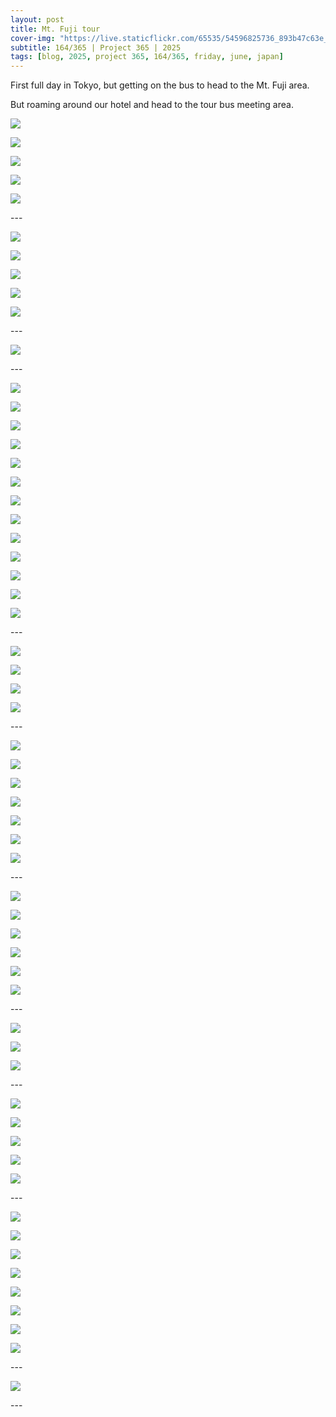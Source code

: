 ```yaml
---
layout: post
title: Mt. Fuji tour
cover-img: "https://live.staticflickr.com/65535/54596825736_893b47c63e_h.jpg"
subtitle: 164/365 | Project 365 | 2025
tags: [blog, 2025, project 365, 164/365, friday, june, japan]
---
```

<style>
  .intro-header.big-img {
    background-position:center; 
  }
</style>
First full day in Tokyo, but getting on the bus to head to the Mt. Fuji area.

But roaming around our hotel and head to the tour bus meeting area.
<p class="post-img-wrap">
  <img src="https://live.staticflickr.com/65535/54597127230_fc2fb64cb7_h.jpg">
</p>
<p class="post-img-wrap">
  <img src="https://live.staticflickr.com/65535/54597014729_dd0943d482_h.jpg">
</p>
<p class="post-img-wrap">
  <img src="https://live.staticflickr.com/65535/54597035733_3744ab2354_h.jpg">
</p>
<p class="post-img-wrap">
  <img src="https://live.staticflickr.com/65535/54597127915_942f586074_h.jpg">
</p>
<p class="post-img-wrap">
  <img src="https://live.staticflickr.com/65535/54595946587_ff055afe9b_h.jpg">
</p>
---
<p class="post-img-wrap">
  <img src="https://live.staticflickr.com/65535/54595946742_6196f14f52_h.jpg">
</p>
<p class="post-img-wrap">
  <img src="https://live.staticflickr.com/65535/54597015544_6f04d52146_h.jpg">
</p>
<p class="post-img-wrap">
  <img src="https://live.staticflickr.com/65535/54597015684_cc4866903c_h.jpg">
</p>
<p class="post-img-wrap">
  <img src="https://live.staticflickr.com/65535/54597037023_04852757fb_h.jpg">
</p>
<p class="post-img-wrap">
  <img src="https://live.staticflickr.com/65535/54596819291_3118407a5d_h.jpg">
</p>
---
<p class="post-img-wrap">
  <img src="https://live.staticflickr.com/65535/54597016509_bb4afc22b3_h.jpg">
</p>
---
<p class="post-img-wrap">
  <img src="https://live.staticflickr.com/65535/54595948427_4e27c8a1f6_h.jpg">
</p>
<p class="post-img-wrap">
  <img src="https://live.staticflickr.com/65535/54597016914_a08c639602_h.jpg">
</p>
<p class="post-img-wrap">
  <img src="https://live.staticflickr.com/65535/54595948617_1da80d9b4f_h.jpg">
</p>
<p class="post-img-wrap">
  <img src="https://live.staticflickr.com/65535/54596820801_8eae094402_h.jpg">
</p>
<p class="post-img-wrap">
  <img src="https://live.staticflickr.com/65535/54595949102_85f183839e_h.jpg">
</p>
<p class="post-img-wrap">
  <img src="https://live.staticflickr.com/65535/54595949152_d3260e915f_h.jpg">
</p>
<p class="post-img-wrap">
  <img src="https://live.staticflickr.com/65535/54596821851_29826b5768_h.jpg">
</p>
<p class="post-img-wrap">
  <img src="https://live.staticflickr.com/65535/54597039863_31e76ac7c8_h.jpg">
</p>
<p class="post-img-wrap">
  <img src="https://live.staticflickr.com/65535/54596822321_b693cc5ca5_h.jpg">
</p>
<p class="post-img-wrap">
  <img src="https://live.staticflickr.com/65535/54596822636_7910e4cc36_h.jpg">
</p>
<p class="post-img-wrap">
  <img src="https://live.staticflickr.com/65535/54597040678_785ad686a5_h.jpg">
</p>
<p class="post-img-wrap">
  <img src="https://live.staticflickr.com/65535/54597019794_d17c8889cf_h.jpg">
</p>
<p class="post-img-wrap">
  <img src="https://live.staticflickr.com/65535/54595951672_5b392b7291_h.jpg">
</p>
---
<p class="post-img-wrap">
  <img src="https://live.staticflickr.com/65535/54596824141_8714940810_h.jpg">
</p>
<p class="post-img-wrap">
  <img src="https://live.staticflickr.com/65535/54597042353_cc7474d680_h.jpg">
</p>
<p class="post-img-wrap">
  <img src="https://live.staticflickr.com/65535/54597134370_37f4567f1a_h.jpg">
</p>
<p class="post-img-wrap">
  <img src="https://live.staticflickr.com/65535/54597042748_ef06483651_h.jpg">
</p>
---
<p class="post-img-wrap">
  <img src="https://live.staticflickr.com/65535/54597134640_fe7f96fcac_h.jpg">
</p>
<p class="post-img-wrap">
  <img src="https://live.staticflickr.com/65535/54596825206_e029ba439b_h.jpg">
</p>
<p class="post-img-wrap">
  <img src="https://live.staticflickr.com/65535/54649089529_382cbd1edf_h.jpg">
</p>
<p class="post-img-wrap">
  <img src="https://live.staticflickr.com/65535/54597022389_5d090beb7a_h.jpg">
</p>
<p class="post-img-wrap">
  <img src="https://live.staticflickr.com/65535/54596825891_6b1f4c5065_h.jpg">
</p>
<p class="post-img-wrap">
  <img src="https://live.staticflickr.com/65535/54597022794_e57d9cae58_h.jpg">
</p>
<p class="post-img-wrap">
  <img src="https://live.staticflickr.com/65535/54597136150_dd1f93e683_h.jpg">
</p>
---
<p class="post-img-wrap">
  <img src="https://live.staticflickr.com/65535/54597024619_60b738fc56_h.jpg">
</p>
<p class="post-img-wrap">
  <img src="https://live.staticflickr.com/65535/54596828321_b2e06ee1eb_h.jpg">
</p>
<p class="post-img-wrap">
  <img src="https://live.staticflickr.com/65535/54596828826_bb371ca69a_h.jpg">
</p>
<p class="post-img-wrap">
  <img src="https://live.staticflickr.com/65535/54597025999_893335921b_h.jpg">
</p>
<p class="post-img-wrap">
  <img src="https://live.staticflickr.com/65535/54596829386_29a258c5be_h.jpg">
</p>
<p class="post-img-wrap">
  <img src="https://live.staticflickr.com/65535/54597026259_61d197d922_h.jpg">
</p>
---
<p class="post-img-wrap">
  <img src="https://live.staticflickr.com/65535/54597048408_6ac9d7226b_h.jpg">
</p>
<p class="post-img-wrap">
  <img src="https://live.staticflickr.com/65535/54597048593_0a2067cf71_h.jpg">
</p>
<p class="post-img-wrap">
  <img src="https://live.staticflickr.com/65535/54597049548_85b83458ba_h.jpg">
</p>
---
<p class="post-img-wrap">
  <img src="https://live.staticflickr.com/65535/54596831806_002ed39b87_h.jpg">
</p>
<p class="post-img-wrap">
  <img src="https://live.staticflickr.com/65535/54595960132_2659de4f50_h.jpg">
</p>
<p class="post-img-wrap">
  <img src="https://live.staticflickr.com/65535/54597142385_d6c592c084_h.jpg">
</p>
<p class="post-img-wrap">
  <img src="https://live.staticflickr.com/65535/54597142650_29003cee16_h.jpg">
</p>
<p class="post-img-wrap">
  <img src="https://live.staticflickr.com/65535/54596832946_bcdcd40904_h.jpg">
</p>
---
<p class="post-img-wrap">
  <img src="https://live.staticflickr.com/65535/54595961612_6b1c7c5488_h.jpg">
</p>
<p class="post-img-wrap">
  <img src="https://live.staticflickr.com/65535/54597030669_e3a6f87952_h.jpg">
</p>
<p class="post-img-wrap">
  <img src="https://live.staticflickr.com/65535/54595962172_258bc14917_h.jpg">
</p>
<p class="post-img-wrap">
  <img src="https://live.staticflickr.com/65535/54596834106_88cfe752e8_h.jpg">
</p>
<p class="post-img-wrap">
  <img src="https://live.staticflickr.com/65535/54596834161_b59f41679a_h.jpg">
</p>
<p class="post-img-wrap">
  <img src="https://live.staticflickr.com/65535/54597174805_46808a2ec3_h.jpg">
</p>
<p class="post-img-wrap">
  <img src="https://live.staticflickr.com/65535/54597081488_9417fbf847_h.jpg">
</p>
<p class="post-img-wrap">
  <img src="https://live.staticflickr.com/65535/54597175270_47606da71d_h.jpg">
</p>
---
<p class="post-img-wrap">
  <img src="https://live.staticflickr.com/65535/54597082038_fc40043bbd_h.jpg">
</p>
---
















